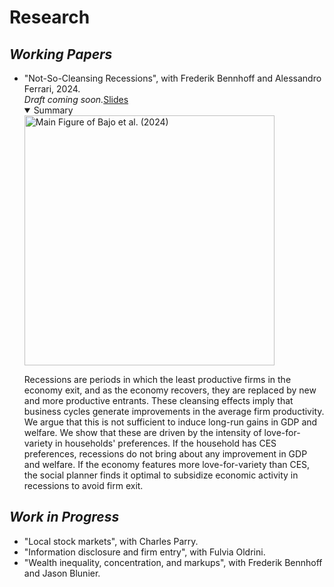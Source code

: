 <!-- ---
hide:
  - navigation
  - toc
--- -->

# **Research** 

## **_Working Papers_**

<section id="research" class="home-section wg-research">
    <div class="research-info">
        <ul>
        <li><i class="far fa-newspaper"></i>"Not-So-Cleansing Recessions", with Frederik Bennhoff and Alessandro Ferrari, 2024.<br><i> Draft coming soon.</i><a href="./Not_So_Cleansing_Recessions_Slides.pdf" class="blue-rectangle" target="_blank">Slides</a>
        <details open><summary>Summary</summary>
            <div class="summary-grid">
                <div class="summary-img text-center">
                    <img src="./AF_BHF_IB main pic.png" alt="Main Figure of Bajo et al. (2024)" class="img-responsive" style="width: 400px; height: auto;">
                </div>
                <div class="summary-info">
                <p>Recessions are periods in which the least productive firms in the economy exit, and as the economy recovers, they are replaced by new and more productive entrants. These cleansing effects imply that business cycles generate improvements in the average firm productivity. We argue that this is not sufficient to induce long-run gains in GDP and welfare. We show that these are driven by the intensity of love-for-variety in households' preferences. If the household has CES preferences, recessions do not bring about any improvement in GDP and welfare. If the economy features more love-for-variety than CES, the social planner finds it optimal to subsidize economic activity in recessions to avoid firm exit.</p>
                </div>
            </div>
        </details>
        </li>
        </ul>
    </div>
</section>

## **_Work in Progress_**

<section id="work-in-progress" class="home-section wg-work-in-progress">
    <div class="work-info">
        <ul>
        <li><i class="fas fa-person-digging"></i>"Local stock markets", with Charles Parry.</li>
        <li><i class="fas fa-person-digging"></i>"Information disclosure and firm entry", with Fulvia Oldrini.</li>
        <li><i class="fas fa-person-digging"></i>"Wealth inequality, concentration, and markups", with Frederik Bennhoff and Jason Blunier.</li>
        </ul>
    </div>
</section>

<!-- Include Font Awesome for icons -->
<link rel="stylesheet" href="https://cdnjs.cloudflare.com/ajax/libs/font-awesome/5.15.4/css/all.min.css">
<link rel="stylesheet" href="https://cdnjs.cloudflare.com/ajax/libs/font-awesome/6.5.1/css/all.min.css">